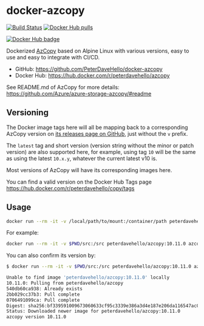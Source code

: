 # docker-azcopy

[![Build Status](https://travis-ci.com/PeterDaveHello/docker-azcopy.svg?branch=master)](https://travis-ci.com/PeterDaveHello/docker-azcopy)
[![Docker Hub pulls](https://img.shields.io/docker/pulls/peterdavehello/azcopy.svg)](https://hub.docker.com/r/peterdavehello/azcopy/)

[![Docker Hub badge](http://dockeri.co/image/peterdavehello/azcopy)](https://hub.docker.com/r/peterdavehello/azcopy/)

Dockerized [AzCopy](https://github.com/Azure/azure-storage-azcopy/) based on Alpine Linux with various versions, easy to use and easy to integrate with CI/CD.

- GitHub: <https://github.com/PeterDaveHello/docker-azcopy>
- Docker Hub: <https://hub.docker.com/r/peterdavehello/azcopy>

See README.md of AzCopy for more details: <https://github.com/Azure/azure-storage-azcopy/#readme>

## Versioning

The Docker image tags here will all be mapping back to a corresponding AzCopy version on [its releases page on GitHub](https://github.com/Azure/azure-storage-azcopy/releases), just without the `v` prefix.

The `latest` tag and short version (version string without the minor or patch version) are also supported here, for example, using tag `10` will be the same as using the latest `10.x.y`, whatever the current latest v10 is.

Most versions of AzCopy will have its corresponding images here.

You can find a valid version on the Docker Hub Tags page <https://hub.docker.com/r/peterdavehello/copy/tags>

## Usage

```sh
docker run --rm -it -v /local/path/to/mount:/container/path peterdavehello/azcopy[:<version>] azcopy [command] [arguments]
```

For example:

```sh
docker run --rm -it -v $PWD/src:/src peterdavehello/azcopy:10.11.0 azcopy sync /src https://azcopydockertest.blob.core.windows.net/$$web
```

You can also confirm its version by:

```sh
$ docker run --rm -it -v $PWD/src:/src peterdavehello/azcopy:10.11.0 azcopy --version

Unable to find image 'peterdavehello/azcopy:10.11.0' locally
10.11.0: Pulling from peterdavehello/azcopy
540db60ca938: Already exists 
2bb029cc37b3: Pull complete 
0706491099ca: Pull complete 
Digest: sha256:bf339591009673060633cf95c3339e386a3d4e187e206da116547ac081a0b375
Status: Downloaded newer image for peterdavehello/azcopy:10.11.0
azcopy version 10.11.0
```
